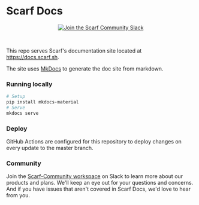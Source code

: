 # Scarf Docs


<p align="center">
  <a href="https://join.slack.com/t/scarf-community/shared_invite/zt-ptndha07-Vs88XHYyHnnAOIEw9AZMgg">
    <img src="https://img.shields.io/badge/Scarf%20Community%20Slack-blue" alt="Join the Scarf Community Slack" />
  </a>
</p>
</br>


This repo serves Scarf's documentation site located at https://docs.scarf.sh.

The site uses [MkDocs](https://www.mkdocs.org/) to generate the doc site from markdown.

### Running locally

```bash
# Setup
pip install mkdocs-material
# Serve
mkdocs serve
```

### Deploy

GitHub Actions are configured for this repository to deploy changes on every update to the master branch.

### Community

Join the [Scarf-Community workspace](https://join.slack.com/t/scarf-community/shared_invite/zt-ptndha07-Vs88XHYyHnnAOIEw9AZMgg) on Slack to learn more about our products and plans. We'll keep an eye out for your questions and concerns. And if you have issues that aren't covered in Scarf Docs, we'd love to hear from you. 
